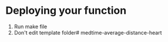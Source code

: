 # Deploying your function

1. Run make file
2. Don't edit template folder# medtime-average-distance-heart
